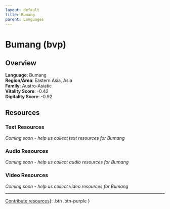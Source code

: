 ```yaml
---
layout: default
title: Bumang
parent: Languages
---
```


# Bumang (bvp)

## Overview

**Language**: Bumang  
**Region/Area**: Eastern Asia, Asia  
**Family**: Austro-Asiatic  
**Vitality Score**: -0.42  
**Digitality Score**: -0.92  

## Resources

### Text Resources
*Coming soon - help us collect text resources for Bumang*

### Audio Resources
*Coming soon - help us collect audio resources for Bumang*

### Video Resources
*Coming soon - help us collect video resources for Bumang*

---

[Contribute resources](https://fairtrain.github.io/){: .btn .btn-purple }
